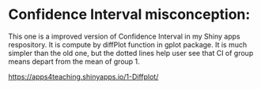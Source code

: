 # Confidence Interval misconception:
This one is a improved version of Confidence Interval in my Shiny apps respository.
It is compute by diffPlot function in gplot package. It is much simpler than the old
one, but the dotted lines help user see that CI of group means depart from the mean
of group 1.

https://apps4teaching.shinyapps.io/1-Diffplot/
